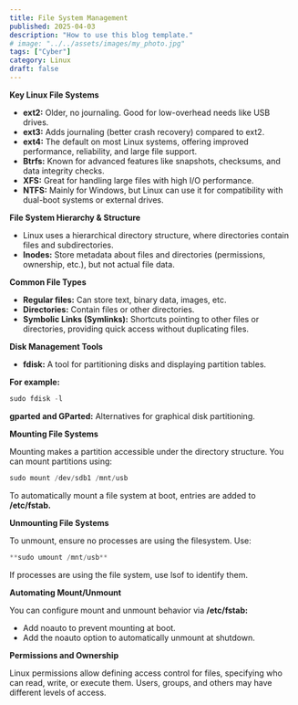 ```yaml
---
title: File System Management
published: 2025-04-03
description: "How to use this blog template."
# image: "../../assets/images/my_photo.jpg"
tags: ["Cyber"]
category: Linux
draft: false
---
```


**Key Linux File Systems**

- **ext2:** Older, no journaling. Good for low-overhead needs like USB drives.
- **ext3:** Adds journaling (better crash recovery) compared to ext2.
- **ext4:** The default on most Linux systems, offering improved performance, reliability, and large file support.
- **Btrfs:** Known for advanced features like snapshots, checksums, and data integrity checks.
- **XFS:** Great for handling large files with high I/O performance.
- **NTFS:** Mainly for Windows, but Linux can use it for compatibility with dual-boot systems or external drives.


**File System Hierarchy & Structure**


- Linux uses a hierarchical directory structure, where directories contain files and subdirectories.
- **Inodes:** Store metadata about files and directories (permissions, ownership, etc.), but not actual file data.


**Common File Types**

- **Regular files:** Can store text, binary data, images, etc.
- **Directories:** Contain files or other directories.
- **Symbolic Links (Symlinks):** Shortcuts pointing to other files or directories, providing quick access without duplicating files.


**Disk Management Tools**

- **fdisk:** A tool for partitioning disks and displaying partition tables. 

**For example:**
```jsx
sudo fdisk -l
```

**gparted and GParted:** Alternatives for graphical disk partitioning.


**Mounting File Systems**

Mounting makes a partition accessible under the directory structure. You can mount partitions using:

```jsx
sudo mount /dev/sdb1 /mnt/usb
```

To automatically mount a file system at boot, entries are added to **/etc/fstab.**

**Unmounting File Systems**

To unmount, ensure no processes are using the filesystem. Use:

```jsx
**sudo umount /mnt/usb**
```

If processes are using the file system, use lsof to identify them.

**Automating Mount/Unmount**

You can configure mount and unmount behavior via **/etc/fstab:**


- Add noauto to prevent mounting at boot.
- Add the noauto option to automatically unmount at shutdown.

**Permissions and Ownership**

Linux permissions allow defining access control for files, specifying who can read, write, or execute them. Users, groups, and others may have different levels of access.

